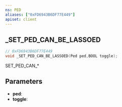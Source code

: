 ```yaml
---
ns: PED
aliases: ["0xFD6943B6DF77E449"]
apiset: client
---
```

## _SET_PED_CAN_BE_LASSOED

```c
// 0xFD6943B6DF77E449
void _SET_PED_CAN_BE_LASSOED(Ped ped,BOOL toggle);
```

SET_PED_CAN_*

## Parameters
* **ped**:
* **toggle**:



